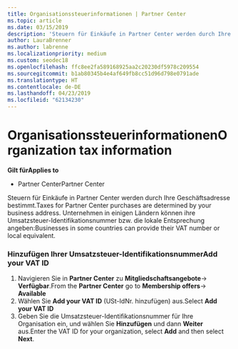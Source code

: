 ```yaml
---
title: Organisationssteuerinformationen | Partner Center
ms.topic: article
ms.date: 03/15/2019
description: 'Steuern für Einkäufe in Partner Center werden durch Ihre Geschäftsadresse bestimmt. Unternehmen in einigen Ländern können ihre Umsatzsteuer-Identifikationsnummer bzw. die lokale Entsprechung angeben:'
author: LauraBrenner
ms.author: labrenne
ms.localizationpriority: medium
ms.custom: seodec18
ms.openlocfilehash: ffc8ee2fa589168925aa2c20230df5978c209554
ms.sourcegitcommit: b1ab80345b4e4af649fb8cc51d96d798e0791ade
ms.translationtype: HT
ms.contentlocale: de-DE
ms.lasthandoff: 04/23/2019
ms.locfileid: "62134230"
---
```

# <a name="organization-tax-information"></a><span data-ttu-id="429f4-104">Organisationssteuerinformationen</span><span class="sxs-lookup"><span data-stu-id="429f4-104">Organization tax information</span></span>

<span data-ttu-id="429f4-105">**Gilt für**</span><span class="sxs-lookup"><span data-stu-id="429f4-105">**Applies to**</span></span>

-  <span data-ttu-id="429f4-106">Partner Center</span><span class="sxs-lookup"><span data-stu-id="429f4-106">Partner Center</span></span>

<span data-ttu-id="429f4-107">Steuern für Einkäufe in Partner Center werden durch Ihre Geschäftsadresse bestimmt.</span><span class="sxs-lookup"><span data-stu-id="429f4-107">Taxes for Partner Center purchases are determined by your business address.</span></span> <span data-ttu-id="429f4-108">Unternehmen in einigen Ländern können ihre Umsatzsteuer-Identifikationsnummer bzw. die lokale Entsprechung angeben:</span><span class="sxs-lookup"><span data-stu-id="429f4-108">Businesses in some countries can provide their VAT number or local equivalent.</span></span>

### <a name="add-your-vat-id"></a><span data-ttu-id="429f4-109">Hinzufügen Ihrer Umsatzsteuer-Identifikationsnummer</span><span class="sxs-lookup"><span data-stu-id="429f4-109">Add your VAT ID</span></span>

1.  <span data-ttu-id="429f4-110">Navigieren Sie in **Partner Center** zu **Mitgliedschaftsangebote**-> **Verfügbar**.</span><span class="sxs-lookup"><span data-stu-id="429f4-110">From the **Partner Center** go to **Membership offers**-> **Available**</span></span>
2.  <span data-ttu-id="429f4-111">Wählen Sie **Add your VAT ID** (USt-IdNr. hinzufügen) aus.</span><span class="sxs-lookup"><span data-stu-id="429f4-111">Select **Add your VAT ID**</span></span>
3.  <span data-ttu-id="429f4-112">Geben Sie die Umsatzsteuer-Identifikationsnummer für Ihre Organisation ein, und wählen Sie **Hinzufügen** und dann **Weiter** aus.</span><span class="sxs-lookup"><span data-stu-id="429f4-112">Enter the VAT ID for your organization, select **Add** and then select **Next**.</span></span>





 



